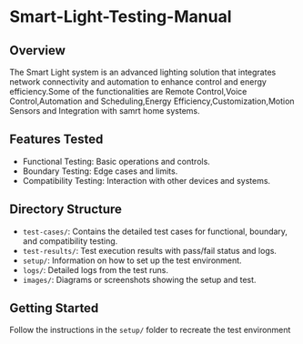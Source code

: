 # Smart-Light-Testing-Manual 
## Overview
The Smart Light system is an advanced lighting solution that integrates network connectivity and automation to enhance control and energy efficiency.Some of the functionalities are Remote Control,Voice Control,Automation and Scheduling,Energy Efficiency,Customization,Motion Sensors and Integration with samrt home systems.
## Features Tested
- Functional Testing: Basic operations and controls.
- Boundary Testing: Edge cases and limits.
- Compatibility Testing: Interaction with other devices and systems.
## Directory Structure
- `test-cases/`: Contains the detailed test cases for functional, boundary,
and compatibility testing.
- `test-results/`: Test execution results with pass/fail status and logs.
- `setup/`: Information on how to set up the test environment.
- `logs/`: Detailed logs from the test runs.
- `images/`: Diagrams or screenshots showing the setup and test.
## Getting Started
Follow the instructions in the `setup/` folder to recreate the test environment 
